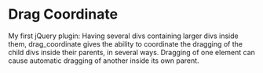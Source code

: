 Drag Coordinate 
=============

My first jQuery plugin: Having several divs containing larger divs inside them, drag_coordinate gives the ability to coordinate the dragging of the child divs inside their parents, in several ways. Dragging of one element can cause automatic dragging of another inside its own parent.